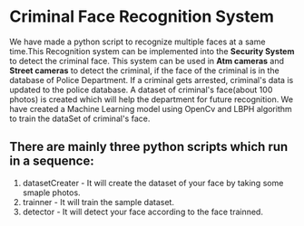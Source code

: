 # Criminal Face Recognition System
We have made a python script to recognize multiple faces at a same time.This Recognition system can be implemented into the **Security System** to detect the criminal face. This system can be used in **Atm cameras** and **Street cameras** to detect the criminal, if the face of the criminal is in the database of Police Department.
If a criminal gets arrested, criminal's data is updated to the police database. A dataset of criminal's face(about 100 photos) is created which will help the department for future recognition. We have created a Machine Learning model using OpenCv and LBPH algorithm to train the dataSet of criminal's face. 
## There are mainly three python scripts which run in a sequence:
1) datasetCreater - It will create the dataset of your face by taking some smaple photos.
2) trainner - It will train the sample dataset. 
3) detector - It will detect your face according to the face trainned.
